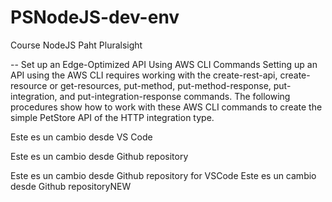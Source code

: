 # PSNodeJS-dev-env
Course NodeJS Paht Pluralsight

--
Set up an Edge-Optimized API Using AWS CLI Commands
Setting up an API using the AWS CLI requires working with the create-rest-api, create-resource or get-resources, put-method, put-method-response, put-integration, and put-integration-response commands. The following procedures show how to work with these AWS CLI commands to create the simple PetStore API of the HTTP integration type.

Este es un cambio desde VS Code

Este es un cambio desde Github repository

Este es un cambio desde Github repository for VSCode
Este es un cambio desde Github repositoryNEW
